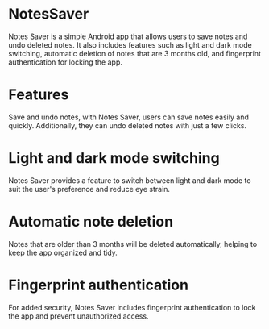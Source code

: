 # NotesSaver
Notes Saver is a simple Android app that allows users to save notes and undo deleted notes. It also includes features such as light and dark mode switching, automatic deletion of notes that are 3 months old, and fingerprint authentication for locking the app.

# Features
Save and undo notes, with Notes Saver, users can save notes easily and quickly. Additionally, they can undo deleted notes with just a few clicks.

# Light and dark mode switching
Notes Saver provides a feature to switch between light and dark mode to suit the user's preference and reduce eye strain.

# Automatic note deletion
Notes that are older than 3 months will be deleted automatically, helping to keep the app organized and tidy.

# Fingerprint authentication
For added security, Notes Saver includes fingerprint authentication to lock the app and prevent unauthorized access.
